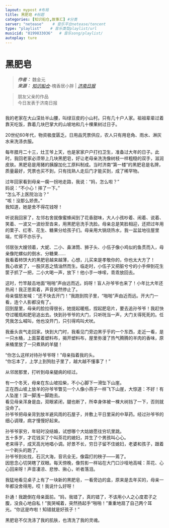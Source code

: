 ```yaml
---
layout: mypost #布局
title: 黑肥皂 #标题
categories: [知识船仓,故事汇] #分类
server: "netease"    # 音乐平台netease/tencent
type: "playlist"    # 音乐类型playlist/url
musicid: "8199833036"   # 音乐song/playlist/
autoplay: ture
---
```


# 黑肥皂

> ***作者：*** 魏金元   
> ***来源：*** *[知识船仓](https://ifree8.com)*-槐香居小胖 | *[济南日报](https://www.sohu.com/a/559421114_261880)*  


> 朋友父亲的作品  
> 今日发表于济南日报


<img src="https://jsd.cdn.zzko.cn/gh/DoraemonBBX/picx-images-hosting@master/20231119/001.jpg" alt=""/>


我的老家在大山深处半山腰，叫绿豆皮的小山村。只有几十户人家。祖祖辈辈过着靠天吃饭，靠着几块巴掌大的山坡地和几十棵果树过日子。  

20世纪60年代，物资极度匮乏。日用品凭票供应，农人只有用皂角、雨水、淋灰水来洗涤衣服。  

每年腊月二十三，灶王爷上天，也是家家户户打扫卫生，准备过大年的日子。此时，我回老家必须带上几块黑肥皂，好让老母亲洗洗像树枝一样粗糙的双手，滋润皮肤。黑肥皂是用猪的胰腺加化工原料制成。当时济南“第一楼”的黑肥皂是名牌，质量最好，凭票也买不到，只有找熟人走后门才能买到，成了稀罕物。

过年回家看到母亲一瘸一拐地走路，我说：“妈，怎么啦？”   
妈说：“不小心！摔了一下。”   
“怎么不上医院治治？”   
“咳！没那么娇贵。”   
我知道，她是舍不得花钱呀！

听说我回家了，左邻右舍就像蜜蜂闻到了花香甜味，大人小孩吵着、闹着、说着、笑着、一波又一波纷至沓来，用黑肥皂洗手洗脸。母亲总是笑脸相迎，还把过年用的栗子、红枣、花生、糖果分给孩子们。母亲用大锅烧热水，我一盆盆地往屋里端，忙得不亦乐乎。

邻居张大嫂领着，大妮、二小、鼻涕筒、狮子头、小伍子像小鸡似的鱼贯而入，母亲像陀螺似的倒水、分糖果......   
我看着柿饼大的黑肥皂越来越薄，心想，儿买来是孝敬你的，你也太大方了！   
我心收紧了，一股厌恶之情油然而生。临走时，小伍子又把脏兮兮的小手伸到花生筐子抓了一把，二小大喝一声，放下！他小手一哆嗦，乖乖放回去。

这时，竹竿敲击地面“啪啪”声由远而近。妈呀！盲人孙爷爷也来了！小年比大年还热闹！我正思索着，声音突然停止了。   
母亲愠怒发喊：“还不快去开门！”我跑到院子里，“啪啪”声由近而远。开大门一看，连个人影都没有了。   
回到屋里，母亲的脸拉得很长，她提起暖瓶，捏起肥皂片，要去追孙爷爷！我赶快夺过暖瓶和肥皂追出去。快到孙爷爷的大门，只听咣当一声，大门关得死死的。任凭我怎么喊叫，他也没开门，只引得鸡叫犬吠。

我垂头丧气走回家。快到大门时，我看见门旁边黑乎乎的一个东西，走近一看，是一只水桶，上面蒙着塑料布，揭开塑料布，屋里弥漫了热气腾腾的羊肉的香味，原来桶里放了一只煮熟的羊腿！  

“你怎么这样对待孙爷爷呀！”母亲指着我的头。  
“你忘本了，上学上到狗肚子里了，越大越不懂事了！”  

从邻居那里，打听到母亲腿病的经过。  

有一个冬天，母亲在东山坡拾柴，不小心脚下一滑坠下山崖。  
正在西山坡上放羊的孙爷爷瞥见一个人像小燕子一样飞下山崖，大惊道：不好！有人坠崖！深一脚浅一脚跑去。  
看见母亲浑身是血，双眼紧闭，腿也断了，所幸身体被一棵大树挡了一下，否则就没命了。  
孙爷爷把母亲背到放羊避风雨的石屋子，并敷上平日里采的中草药。经过孙爷爷的细心调理，病才慢慢好起来。  

孙爷爷家穷，年轻时没结婚，试想哪个大姑娘愿往穷坑里跳。  
五十多岁，才花钱买了个叫茶花的媳妇，并生了个男孩叫心心。   
老来得子，成天高光地唱小调。好景不长，穷日子留不住媳妇，老婆和孩子，跟着一个剃头的跑了。  
孙爷爷到处找，石沉大海，音讯全无，像霜打的秧子——蔫了。   
因思念心切哭瞎了双眼。每天傍晚，像剪影一样站在大门口沙哑地高喊：茶花、心心回来呀！声音凄凉、悲惨、揪心，听者落泪。

我猛地看见桌子上有了一块新的黑肥皂，一看旁边的盒，原来是去年买的，母亲一年都没舍得用，哎！我说什么好呀！

扑通！我跪倒在母亲面前。“妈，我错了，真的错了，不该用小人之心度君子之腹，没良心地自私！”我哭喊着，突然扬起手“啪啪！”重重地扇了自己两个耳光。“你这是咋啦！知错就是好孩子！”

黑肥皂不仅洗涤了我的肌肤，也清洗了我的灵魂。
